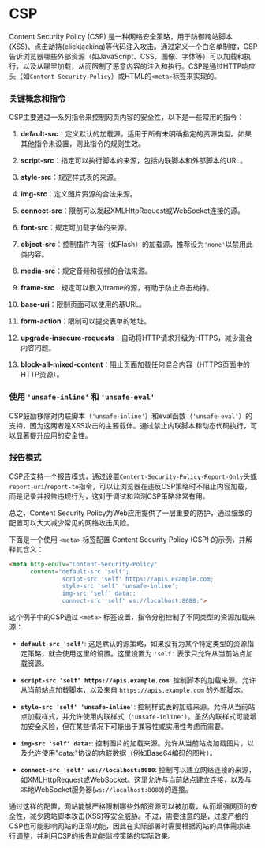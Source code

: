 # CSP
Content Security Policy (CSP) 是一种网络安全策略，用于防御跨站脚本(XSS)、点击劫持(clickjacking)等代码注入攻击。通过定义一个白名单制度，CSP告诉浏览器哪些外部资源（如JavaScript、CSS、图像、字体等）可以加载和执行，以及从哪里加载，从而限制了恶意内容的注入和执行。CSP是通过HTTP响应头（如`Content-Security-Policy`）或HTML的`<meta>`标签来实现的。

### 关键概念和指令

CSP主要通过一系列指令来控制网页内容的安全性，以下是一些常用的指令：

1. **default-src**：定义默认的加载源，适用于所有未明确指定的资源类型。如果其他指令未设置，则此指令的规则生效。

2. **script-src**：指定可以执行脚本的来源，包括内联脚本和外部脚本的URL。

3. **style-src**：规定样式表的来源。

4. **img-src**：定义图片资源的合法来源。

5. **connect-src**：限制可以发起XMLHttpRequest或WebSocket连接的源。

6. **font-src**：规定可加载字体的来源。

7. **object-src**：控制插件内容（如Flash）的加载源，推荐设为`'none'`以禁用此类内容。

8. **media-src**：规定音频和视频的合法来源。

9. **frame-src**：规定可以嵌入iframe的源，有助于防止点击劫持。

10. **base-uri**：限制页面可以使用的基URL。

11. **form-action**：限制可以提交表单的地址。

12. **upgrade-insecure-requests**：自动将HTTP请求升级为HTTPS，减少混合内容问题。

13. **block-all-mixed-content**：阻止页面加载任何混合内容（HTTPS页面中的HTTP资源）。

### 使用 `'unsafe-inline'` 和 `'unsafe-eval'` 

CSP鼓励移除对内联脚本（`'unsafe-inline'`）和eval函数（`'unsafe-eval'`）的支持，因为这两者是XSS攻击的主要载体。通过禁止内联脚本和动态代码执行，可以显著提升应用的安全性。

### 报告模式

CSP还支持一个报告模式，通过设置`Content-Security-Policy-Report-Only`头或`report-uri`/`report-to`指令，可以让浏览器在违反CSP策略时不阻止内容加载，而是记录并报告违规行为，这对于调试和监测CSP策略非常有用。

总之，Content Security Policy为Web应用提供了一层重要的防护，通过细致的配置可以大大减少常见的网络攻击风险。


下面是一个使用 `<meta>` 标签配置 Content Security Policy (CSP) 的示例，并解释其含义：

```html
<meta http-equiv="Content-Security-Policy" 
      content="default-src 'self'; 
               script-src 'self' https://apis.example.com; 
               style-src 'self' 'unsafe-inline';
               img-src 'self' data:; 
               connect-src 'self' ws://localhost:8080;">
```

这个例子中的CSP通过 `<meta>` 标签设置，指令分别控制了不同类型的资源加载来源：

- **`default-src 'self'`**: 这是默认的源策略，如果没有为某个特定类型的资源指定策略，就会使用这里的设置。这里设置为 `'self'` 表示只允许从当前站点加载资源。

- **`script-src 'self' https://apis.example.com`**: 控制脚本的加载来源。允许从当前站点加载脚本，以及来自 `https://apis.example.com` 的外部脚本。

- **`style-src 'self' 'unsafe-inline'`**: 控制样式表的加载来源。允许从当前站点加载样式，并允许使用内联样式（`'unsafe-inline'`）。虽然内联样式可能增加安全风险，但在某些情况下可能出于兼容性或实用性考虑而需要。

- **`img-src 'self' data:`**: 控制图片的加载来源。允许从当前站点加载图片，以及允许使用"data:"协议的内联数据（例如Base64编码的图片）。

- **`connect-src 'self' ws://localhost:8080`**: 控制可以建立网络连接的来源，如XMLHttpRequest或WebSocket。这里允许与当前站点建立连接，以及与本地WebSocket服务器(`ws://localhost:8080`)的连接。

通过这样的配置，网站能够严格限制哪些外部资源可以被加载，从而增强网页的安全性，减少跨站脚本攻击(XSS)等安全威胁。不过，需要注意的是，过度严格的CSP也可能影响网站的正常功能，因此在实际部署时需要根据网站的具体需求进行调整，并利用CSP的报告功能监控策略的实际效果。